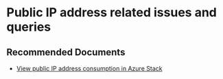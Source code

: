 <properties
    pageTitle="Public IP address related issues and queries"
    description="Public IP address related issues and queries"
    service="microsoft.aksengine"
    resource="vaults"
    authors="TobyTu"
    ms.author="mquian"
    displayOrder=""
    selfHelpType="generic"
    supportTopicIds="32689857"
    resourceTags=""
    productPesIds="16963"
    cloudEnvironments="public, Fairfax, usnat, ussec"
    articleId="76842b51-p020-4acb-9ef4-f78c5e87ec25"
	ownershipId="Compute_AzureKubernetesService"
/>

# Public IP address related issues and queries

## **Recommended Documents**

- [View public IP address consumption in Azure Stack](https://docs.microsoft.com/azure-stack/operator/azure-stack-viewing-public-ip-address-consumption?view=azs-1908#view-public-ip-address-consumption-in-azure-stack)

